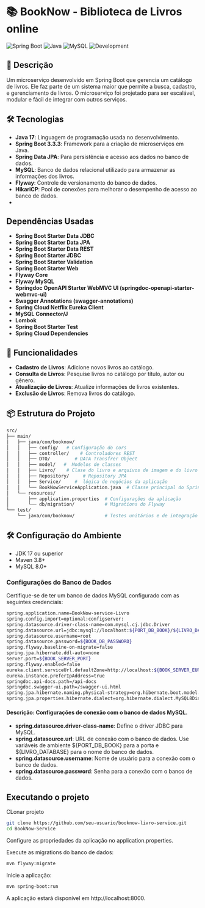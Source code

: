 # 📚 BookNow - Biblioteca  de Livros online

![Spring Boot](https://img.shields.io/badge/Spring%20Boot-6DB33F?style=for-the-badge&logo=spring-boot&logoColor=white)
![Java](https://img.shields.io/badge/Java-007396?style=for-the-badge&logo=java&logoColor=white)
![MySQL](https://img.shields.io/badge/MySQL-4479A1?style=for-the-badge&logo=mysql&logoColor=white)
![Development](https://img.shields.io/badge/Development-In%20Progress-yellow?style=for-the-badge)

## 📖 Descrição

Um microserviço desenvolvido em Spring Boot que gerencia um catálogo de livros. Ele faz parte de um sistema maior que permite a busca, cadastro, e gerenciamento de livros. O microserviço foi projetado para ser escalável, modular e fácil de integrar com outros serviços.

## 🛠️ Tecnologias

- **Java 17**: Linguagem de programação usada no desenvolvimento.
- **Spring Boot 3.3.3**: Framework para a criação de microserviços em Java.
- **Spring Data JPA**: Para persistência e acesso aos dados no banco de dados.
- **MySQL**: Banco de dados relacional utilizado para armazenar as informações dos livros.
- **Flyway**: Controle de versionamento do banco de dados.
- **HikariCP**: Pool de conexões para melhorar o desempenho de acesso ao banco de dados.
- 
## Dependências Usadas
<ul>
    <li><strong>Spring Boot Starter Data JDBC</strong></li>
    <li><strong>Spring Boot Starter Data JPA</strong></li>
    <li><strong>Spring Boot Starter Data REST</strong></li>
    <li><strong>Spring Boot Starter JDBC</strong></li>
    <li><strong>Spring Boot Starter Validation</strong></li>
    <li><strong>Spring Boot Starter Web</strong></li>
    <li><strong>Flyway Core</strong></li>
    <li><strong>Flyway MySQL</strong></li>
    <li><strong>Springdoc OpenAPI Starter WebMVC UI (springdoc-openapi-starter-webmvc-ui)</strong></li>
    <li><strong>Swagger Annotations (swagger-annotations)</strong></li>
    <li><strong>Spring Cloud Netflix Eureka Client</strong></li>
    <li><strong>MySQL Connector/J</strong></li>
    <li><strong>Lombok</strong></li>
    <li><strong>Spring Boot Starter Test</strong></li>
    <li><strong>Spring Cloud Dependencies</strong></li>
</ul>

## 🚀 Funcionalidades

- **Cadastro de Livros**: Adicione novos livros ao catálogo.
- **Consulta de Livros**: Pesquise livros no catálogo por título, autor ou gênero.
- **Atualização de Livros**: Atualize informações de livros existentes.
- **Exclusão de Livros**: Remova livros do catálogo.

## 📦 Estrutura do Projeto

```bash
src/
├── main/
│   ├── java/com/booknow/
│   │   ├── config/   # Configuração do cors
│   │   ├── controller/    # Controladores REST
│   │   ├── DTO/         # DATA Transfrer Object
│   │   ├── model/   #  Modelos de classes 
│   │   ├── Livro/    # Clase do livro e arquivos de imagem e do livro
│   │   ├── Repository/     # Repository JPA
│   │   ├── Service/     #  lógica de negócios da aplicação
│   │   └── BookNowServiceApplication.java  # Classe principal do Spring Boot
│   └── resources/
│       ├── application.properties  # Configurações da aplicação
│       └── db/migration/           # Migrations do Flyway
└── test/
    └── java/com/booknow/           # Testes unitários e de integração
```
## 🛠️ Configuração do Ambiente
<ul>
    <li>JDK 17 ou superior</li>
    <li> Maven 3.8+</Li>
   <li>  MySQL 8.0+ </li>
</ul>
<h3>Configurações do Banco de Dados</h3>
<p>Certifique-se de ter um banco de dados MySQL configurado com as seguintes credenciais:</p>

```bash
spring.application.name=BookNow-service-Livro
spring.config.import=optional:configserver:
spring.datasource.driver-class-name=com.mysql.cj.jdbc.Driver
spring.datasource.url=jdbc:mysql://localhost:${PORT_DB_BOOK}/${LIVRO_DATABASE}
spring.datasource.username=root
spring.datasource.password=${BOOK_DB_PASSWORD}
spring.flyway.baseline-on-migrate=false
spring.jpa.hibernate.ddl-auto=none
server.port=${BOOK_SERVER_PORT}
spring.flyway.enabled=false
eureka.client.serviceUrl.defaultZone=http://localhost:${BOOK_SERVER_EUREKA}/eureka
eureka.instance.preferIpAddress=true
springdoc.api-docs.path=/api-docs
springdoc.swagger-ui.path=/swagger-ui.html
spring.jpa.hibernate.naming.physical-strategy=org.hibernate.boot.model.naming.PhysicalNamingStrategyStandardImpl
spring.jpa.properties.hibernate.dialect=org.hibernate.dialect.MySQL8Dialect
```
#### Descrição: Configurações de conexão com o banco de dados MySQL.
- **spring.datasource.driver-class-name**: Define o driver JDBC para MySQL.
- **spring.datasource.url**: URL de conexão com o banco de dados. Use variáveis de ambiente ${PORT_DB_BOOK} para a porta e ${LIVRO_DATABASE} para o nome do banco de dados.
- **spring.datasource.username**: Nome de usuário para a conexão com o banco de dados.
- **spring.datasource.password**: Senha para a conexão com o banco de dados.
## Executando o projeto
<p>CLonar projeto</p>

```bash
git clone https://github.com/seu-usuario/booknow-livro-service.git
cd BookNow-Service
```
<p>Configure as propriedades da aplicação no application.properties.</p>
<p>Execute as migrations do banco de dados:</p>

```bash
mvn flyway:migrate
```
<p>Inicie a aplicação:</p>

```bash
mvn spring-boot:run
```
<p>A aplicação estará disponível em http://localhost:8000.</p>
 
